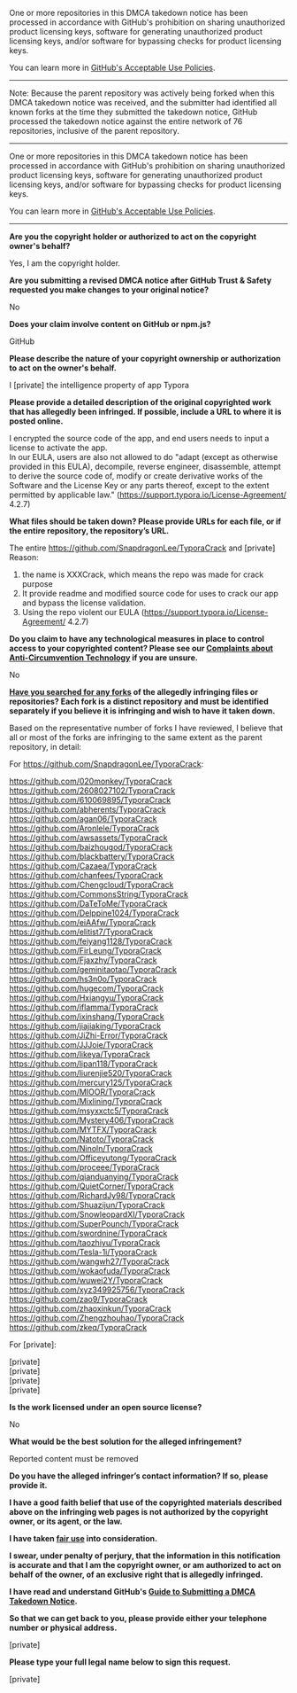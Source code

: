 One or more repositories in this DMCA takedown notice has been processed in accordance with GitHub's prohibition on sharing unauthorized product licensing keys, software for generating unauthorized product licensing keys, and/or software for bypassing checks for product licensing keys.

You can learn more in [GitHub's Acceptable Use Policies](https://docs.github.com/en/github/site-policy/github-acceptable-use-policies).

---

Note: Because the parent repository was actively being forked when this DMCA takedown notice was received, and the submitter had identified all known forks at the time they submitted the takedown notice, GitHub processed the takedown notice against the entire network of 76 repositories, inclusive of the parent repository.

---

One or more repositories in this DMCA takedown notice has been processed in accordance with GitHub's prohibition on sharing unauthorized product licensing keys, software for generating unauthorized product licensing keys, and/or software for bypassing checks for product licensing keys.

You can learn more in [GitHub's Acceptable Use Policies](https://docs.github.com/en/github/site-policy/github-acceptable-use-policies).

---

**Are you the copyright holder or authorized to act on the copyright owner's behalf?**  
  
Yes, I am the copyright holder.  
  
**Are you submitting a revised DMCA notice after GitHub Trust & Safety requested you make changes to your original notice?**  
  
No  
  
**Does your claim involve content on GitHub or npm.js?**  
  
GitHub  
  
**Please describe the nature of your copyright ownership or authorization to act on the owner's behalf.**  
  
I [private] the intelligence property of app Typora  
  
**Please provide a detailed description of the original copyrighted work that has allegedly been infringed. If possible, include a URL to where it is posted online.**  
  
I encrypted the source code of the app, and end users needs to input a license to activate the app.  
In our EULA, users are also not allowed to do "adapt (except as otherwise provided in this EULA), decompile, reverse engineer, disassemble, attempt to derive the source code of, modify or create derivative works of the Software and the License Key or any parts thereof, except to the extent permitted by applicable law." (https://support.typora.io/License-Agreement/ 4.2.7)  
  
**What files should be taken down? Please provide URLs for each file, or if the entire repository, the repository’s URL.**  
  
The entire https://github.com/SnapdragonLee/TyporaCrack and [private] 
Reason:   
1. the name is XXXCrack, which means the repo was made for crack purpose  
2. It provide readme and modified source code for uses to crack our app and bypass the license validation.  
3. Using the repo violent our EULA (https://support.typora.io/License-Agreement/ 4.2.7)  
  
**Do you claim to have any technological measures in place to control access to your copyrighted content? Please see our <a href="https://docs.github.com/articles/guide-to-submitting-a-dmca-takedown-notice#complaints-about-anti-circumvention-technology">Complaints about Anti-Circumvention Technology</a> if you are unsure.**  
  
No  
  
**<a href="https://docs.github.com/articles/dmca-takedown-policy#b-what-about-forks-or-whats-a-fork">Have you searched for any forks</a> of the allegedly infringing files or repositories? Each fork is a distinct repository and must be identified separately if you believe it is infringing and wish to have it taken down.**  
  
Based on the representative number of forks I have reviewed, I believe that all or most of the forks are infringing to the same extent as the parent repository, in detail:  
  
For https://github.com/SnapdragonLee/TyporaCrack:  
  
https://github.com/020monkey/TyporaCrack  
https://github.com/2608027102/TyporaCrack  
https://github.com/610069895/TyporaCrack  
https://github.com/abherents/TyporaCrack  
https://github.com/agan06/TyporaCrack  
https://github.com/Aronlele/TyporaCrack  
https://github.com/awsassets/TyporaCrack  
https://github.com/baizhougod/TyporaCrack  
https://github.com/blackbattery/TyporaCrack  
https://github.com/Cazaea/TyporaCrack  
https://github.com/chanfees/TyporaCrack  
https://github.com/Chengcloud/TyporaCrack  
https://github.com/CommonsString/TyporaCrack  
https://github.com/DaTeToMe/TyporaCrack  
https://github.com/Delppine1024/TyporaCrack  
https://github.com/eiAAfw/TyporaCrack  
https://github.com/elitist7/TyporaCrack  
https://github.com/feiyang1128/TyporaCrack  
https://github.com/FirLeung/TyporaCrack  
https://github.com/Fjaxzhy/TyporaCrack  
https://github.com/geminitaotao/TyporaCrack  
https://github.com/hs3n0o/TyporaCrack  
https://github.com/hugecom/TyporaCrack  
https://github.com/Hxiangyu/TyporaCrack  
https://github.com/iflamma/TyporaCrack  
https://github.com/ixinshang/TyporaCrack  
https://github.com/jiajiaking/TyporaCrack  
https://github.com/JiZhi-Error/TyporaCrack  
https://github.com/JJJoie/TyporaCrack  
https://github.com/likeya/TyporaCrack  
https://github.com/lipan118/TyporaCrack  
https://github.com/liurenjie520/TyporaCrack  
https://github.com/mercury125/TyporaCrack  
https://github.com/MIOOR/TyporaCrack  
https://github.com/Mixlining/TyporaCrack  
https://github.com/msyxxctc5/TyporaCrack  
https://github.com/Mystery406/TyporaCrack  
https://github.com/MYTFX/TyporaCrack  
https://github.com/Natoto/TyporaCrack  
https://github.com/Ninoln/TyporaCrack  
https://github.com/Officeyutong/TyporaCrack  
https://github.com/proceee/TyporaCrack  
https://github.com/qianduanying/TyporaCrack  
https://github.com/QuietCorner/TyporaCrack  
https://github.com/RichardJy98/TyporaCrack  
https://github.com/Shuazijun/TyporaCrack  
https://github.com/SnowleopardXI/TyporaCrack  
https://github.com/SuperPounch/TyporaCrack  
https://github.com/swordnine/TyporaCrack  
https://github.com/taozhiyu/TyporaCrack  
https://github.com/Tesla-1i/TyporaCrack  
https://github.com/wangwh27/TyporaCrack  
https://github.com/wokaofuda/TyporaCrack  
https://github.com/wuwei2Y/TyporaCrack  
https://github.com/xyz349925756/TyporaCrack  
https://github.com/zao9/TyporaCrack  
https://github.com/zhaoxinkun/TyporaCrack  
https://github.com/Zhengzhouhao/TyporaCrack  
https://github.com/zkeq/TyporaCrack  
  
For [private]:  
  
[private]   
[private]   
[private]   
[private]   
  
**Is the work licensed under an open source license?**  
  
No  
  
**What would be the best solution for the alleged infringement?**  
  
Reported content must be removed  
  
**Do you have the alleged infringer’s contact information? If so, please provide it.**  
  
**I have a good faith belief that use of the copyrighted materials described above on the infringing web pages is not authorized by the copyright owner, or its agent, or the law.**  
  
**I have taken <a href="https://www.lumendatabase.org/topics/22">fair use</a> into consideration.**  
  
**I swear, under penalty of perjury, that the information in this notification is accurate and that I am the copyright owner, or am authorized to act on behalf of the owner, of an exclusive right that is allegedly infringed.**  
  
**I have read and understand GitHub's <a href="https://docs.github.com/articles/guide-to-submitting-a-dmca-takedown-notice/">Guide to Submitting a DMCA Takedown Notice</a>.**  
  
**So that we can get back to you, please provide either your telephone number or physical address.**  
  
[private]
  
**Please type your full legal name below to sign this request.**  
  
[private]
